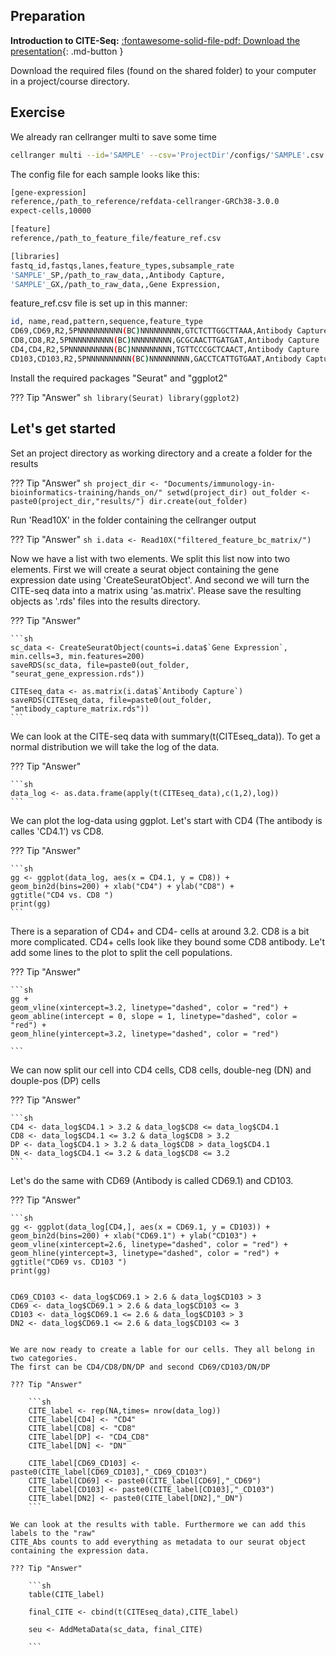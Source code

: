 ## Preparation

**Introduction to CITE-Seq:**
[:fontawesome-solid-file-pdf: Download the presentation](scripts/Introduction_to_CITESeq.pdf){: .md-button }

Download the required files (found on the shared folder) to your computer in a project/course directory. 

## Exercise
We already ran cellranger multi to save some time

```sh
cellranger multi --id='SAMPLE' --csv='ProjectDir'/configs/'SAMPLE'.csv
```
The config file for each sample looks like this:

```sh
[gene-expression]
reference,/path_to_reference/refdata-cellranger-GRCh38-3.0.0
expect-cells,10000

[feature]
reference,/path_to_feature_file/feature_ref.csv

[libraries]
fastq_id,fastqs,lanes,feature_types,subsample_rate
'SAMPLE'_SP,/path_to_raw_data,,Antibody Capture,
'SAMPLE'_GX,/path_to_raw_data,,Gene Expression,

```
feature_ref.csv file is set up in this manner:

```sh
id, name,read,pattern,sequence,feature_type
CD69,CD69,R2,5PNNNNNNNNNN(BC)NNNNNNNNN,GTCTCTTGGCTTAAA,Antibody Capture
CD8,CD8,R2,5PNNNNNNNNNN(BC)NNNNNNNNN,GCGCAACTTGATGAT,Antibody Capture
CD4,CD4,R2,5PNNNNNNNNNN(BC)NNNNNNNNN,TGTTCCCGCTCAACT,Antibody Capture
CD103,CD103,R2,5PNNNNNNNNNN(BC)NNNNNNNNN,GACCTCATTGTGAAT,Antibody Capture
```


Install the required packages "Seurat" and "ggplot2"

??? Tip "Answer"
    ```sh
    library(Seurat)
    library(ggplot2)
    ```


## Let's get started

Set an project directory as working directory and a create a folder for the results

??? Tip "Answer"
    ```sh
    project_dir <- "Documents/immunology-in-bioinformatics-training/hands_on/"
    setwd(project_dir)
    out_folder <- paste0(project_dir,"results/")
    dir.create(out_folder)
    ```


Run 'Read10X' in the folder containing the cellranger output

??? Tip "Answer"
    ```sh
    i.data <- Read10X("filtered_feature_bc_matrix/")
    ```


Now we have a list with two elements. We split this list now into two elements. 
First we will create a seurat object containing the gene expression date using 'CreateSeuratObject'. 
And second we will turn the CITE-seq data into a matrix using 'as.matrix'. 
Please save the resulting objects as '.rds' files into the results directory.


??? Tip "Answer"

    ```sh
    sc_data <- CreateSeuratObject(counts=i.data$`Gene Expression`, min.cells=3, min.features=200)
    saveRDS(sc_data, file=paste0(out_folder, "seurat_gene_expression.rds"))

    CITEseq_data <- as.matrix(i.data$`Antibody Capture`)
    saveRDS(CITEseq_data, file=paste0(out_folder, "antibody_capture_matrix.rds"))
    ```


We can look at the CITE-seq data with summary(t(CITEseq_data)). To get a normal distribution we will 
take the log of the data. 

??? Tip "Answer"

    ```sh
    data_log <- as.data.frame(apply(t(CITEseq_data),c(1,2),log))
    ```


We can plot the log-data using ggplot. Let's start with CD4 (The antibody is calles 'CD4.1') vs CD8.

??? Tip "Answer"

    ```sh
    gg <- ggplot(data_log, aes(x = CD4.1, y = CD8)) +
    geom_bin2d(bins=200) + xlab("CD4") + ylab("CD8") +
    ggtitle("CD4 vs. CD8 ")
    print(gg)
    ```


There is a separation of CD4+ and CD4- cells at around 3.2. CD8 is a bit more complicated. 
CD4+ cells look like they bound some CD8 antibody. Le't add some lines to the plot to split the cell populations.

??? Tip "Answer"

    ```sh
    gg + 
    geom_vline(xintercept=3.2, linetype="dashed", color = "red") +
    geom_abline(intercept = 0, slope = 1, linetype="dashed", color = "red") +
    geom_hline(yintercept=3.2, linetype="dashed", color = "red")

    ```

We can now split our cell into CD4 cells, CD8 cells, double-neg (DN) and douple-pos (DP) cells


??? Tip "Answer"

    ```sh
    CD4 <- data_log$CD4.1 > 3.2 & data_log$CD8 <= data_log$CD4.1
    CD8 <- data_log$CD4.1 <= 3.2 & data_log$CD8 > 3.2
    DP <- data_log$CD4.1 > 3.2 & data_log$CD8 > data_log$CD4.1
    DN <- data_log$CD4.1 <= 3.2 & data_log$CD8 <= 3.2
    ```

Let's do the same with CD69 (Antibody is called CD69.1) and CD103.


??? Tip "Answer"

    ```sh
    gg <- ggplot(data_log[CD4,], aes(x = CD69.1, y = CD103)) +
    geom_bin2d(bins=200) + xlab("CD69.1") + ylab("CD103") +
    geom_vline(xintercept=2.6, linetype="dashed", color = "red") +
    geom_hline(yintercept=3, linetype="dashed", color = "red") +
    ggtitle("CD69 vs. CD103 ")
    print(gg)


    CD69_CD103 <- data_log$CD69.1 > 2.6 & data_log$CD103 > 3
    CD69 <- data_log$CD69.1 > 2.6 & data_log$CD103 <= 3
    CD103 <- data_log$CD69.1 <= 2.6 & data_log$CD103 > 3
    DN2 <- data_log$CD69.1 <= 2.6 & data_log$CD103 <= 3

```

We are now ready to create a lable for our cells. They all belong in two categories. 
The first can be CD4/CD8/DN/DP and second CD69/CD103/DN/DP

??? Tip "Answer"

    ```sh
    CITE_label <- rep(NA,times= nrow(data_log))
    CITE_label[CD4] <- "CD4"
    CITE_label[CD8] <- "CD8"
    CITE_label[DP] <- "CD4_CD8"
    CITE_label[DN] <- "DN"

    CITE_label[CD69_CD103] <- paste0(CITE_label[CD69_CD103],"_CD69_CD103")
    CITE_label[CD69] <- paste0(CITE_label[CD69],"_CD69")
    CITE_label[CD103] <- paste0(CITE_label[CD103],"_CD103")
    CITE_label[DN2] <- paste0(CITE_label[DN2],"_DN")
    ```

We can look at the results with table. Furthermore we can add this labels to the "raw" 
CITE_Abs counts to add everything as metadata to our seurat object containing the expression data.

??? Tip "Answer"

    ```sh
    table(CITE_label)

    final_CITE <- cbind(t(CITEseq_data),CITE_label)

    seu <- AddMetaData(sc_data, final_CITE)

    ```









